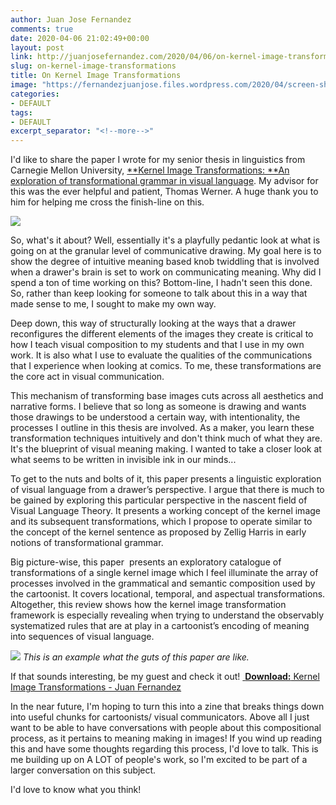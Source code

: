```yaml
---
author: Juan Jose Fernandez
comments: true
date: 2020-04-06 21:02:49+00:00
layout: post
link: http://juanjosefernandez.com/2020/04/06/on-kernel-image-transformations/
slug: on-kernel-image-transformations
title: On Kernel Image Transformations
image: "https://fernandezjuanjose.files.wordpress.com/2020/04/screen-shot-2020-04-06-at-4.34.12-pm.png" 
categories:
- DEFAULT
tags:
- DEFAULT
excerpt_separator: "<!--more-->"
---
```


I'd like to share the paper I wrote for my senior thesis in linguistics from Carnegie Mellon University, [**Kernel Image Transformations: **An exploration of transformational grammar in visual language](https://fernandezjuanjose.files.wordpress.com/2020/04/thesis-juan-fernandez-kernel-image-transformations.pdf). My advisor for this was the ever helpful and patient, Thomas Werner. A huge thank you to him for helping me cross the finish-line on this.
<!--more-->

[![](https://fernandezjuanjose.files.wordpress.com/2020/04/screen-shot-2020-04-06-at-4.34.31-pm.png)](https://fernandezjuanjose.files.wordpress.com/2020/04/screen-shot-2020-04-06-at-4.34.31-pm.png)

So, what's it about? Well, essentially it's a playfully pedantic look at what is going on at the granular level of communicative drawing. My goal here is to show the degree of intuitive meaning based knob twiddling that is involved when a drawer's brain is set to work on communicating meaning.
Why did I spend a ton of time working on this? Bottom-line, I hadn't seen this done. So, rather than keep looking for someone to talk about this in a way that made sense to me, I sought to make my own way.

Deep down, this way of structurally looking at the ways that a drawer reconfigures the different elements of the images they create is critical to how I teach visual composition to my students and that I use in my own work. It is also what I use to evaluate the qualities of the communications that I experience when looking at comics. To me, these transformations are the core act in visual communication.

This mechanism of transforming base images cuts across all aesthetics and narrative forms. I believe that so long as someone is drawing and wants those drawings to be understood a certain way, with intentionality, the processes I outline in this thesis are involved. As a maker, you learn these transformation techniques intuitively and don't think much of what they are. It's the blueprint of visual meaning making. I wanted to take a closer look at what seems to be written in invisible ink in our minds...

To get to the nuts and bolts of it, this paper presents a linguistic exploration of visual language from a drawer’s perspective. I argue that there is much to be gained by exploring this particular perspective in the nascent field of Visual Language Theory. It presents a working concept of the kernel image and its subsequent transformations, which I propose to operate similar to the concept of the kernel sentence as proposed by Zellig Harris in early notions of transformational grammar.

Big picture-wise, this paper  presents an exploratory catalogue of transformations of a single kernel image which I feel illuminate the array of processes involved in the grammatical and semantic composition used by the cartoonist.
It covers locational, temporal, and aspectual transformations. Altogether, this review shows how the kernel image transformation framework is especially revealing when trying to understand the observably systematized rules that are at play in a cartoonist’s encoding of meaning into sequences of visual language.

[![](https://fernandezjuanjose.files.wordpress.com/2020/04/screen-shot-2020-04-06-at-4.34.12-pm.png)](https://fernandezjuanjose.files.wordpress.com/2020/04/screen-shot-2020-04-06-at-4.34.12-pm.png) *This is an example what the guts of this paper are like.*


If that sounds interesting, be my guest and check it out! [
**Download:** Kernel Image Transformations - Juan Fernandez](https://fernandezjuanjose.files.wordpress.com/2020/04/thesis-juan-fernandez-kernel-image-transformations.pdf)





In the near future, I'm hoping to turn this into a zine that breaks things down into useful chunks for cartoonists/ visual communicators. Above all I just want to be able to have conversations with people about this compositional process, as it pertains to meaning making in images! If you wind up reading this and have some thoughts regarding this process, I'd love to talk. This is me building up on A LOT of people's work, so I'm excited to be part of a larger conversation on this subject.

I'd love to know what you think!
